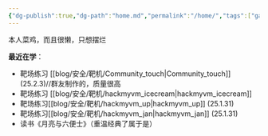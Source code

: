 ```yaml
---
{"dg-publish":true,"dg-path":"home.md","permalink":"/home/","tags":["gardenEntry"]}
---
```


本人菜鸡，而且很懒，只想摆烂


**最近在学**：
+ 靶场练习 [[blog/安全/靶机/Community_touch\|Community_touch]] (25.2.3)//群友制作的，质量很高
+ 靶场练习 [[blog/安全/靶机/hackmyvm_icecream\|hackmyvm_icecream]]
+ 靶场练习[[blog/安全/靶机/hackmyvm_up\|hackmyvm_up]] (25.1.31)
+ 靶场练习[[blog/安全/靶机/hackmyvm_jan\|hackmyvm_jan]] (25.1.31)
+ 读书《月亮与六便士》（重温经典了属于是）







